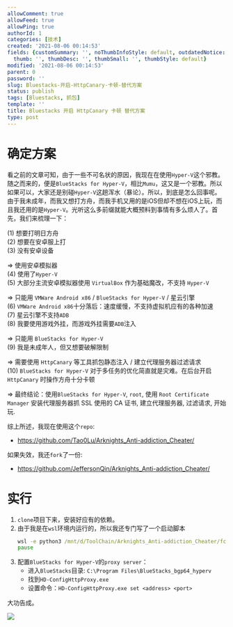 ```yaml
---
allowComment: true
allowFeed: true
allowPing: true
authorId: 1
categories: [技术]
created: '2021-08-06 00:14:53'
fields: {customSummary: '', noThumbInfoStyle: default, outdatedNotice: 'no', reprint: standard,
  thumb: '', thumbDesc: '', thumbSmall: '', thumbStyle: default}
modified: '2021-08-06 00:14:53'
parent: 0
password: ''
slug: Bluestacks-开启-HttpCanary-卡顿-替代方案
status: publish
tags: [Bluestacks, 抓包]
template: ''
title: Bluestacks 开启 HttpCanary 卡顿 替代方案
type: post
---
```

# 确定方案

看之前的文章可知，由于一些不可名状的原因，我现在在使用`Hyper-V`这个邪教。随之而来的，便是`BlueStacks for Hyper-V`，相比`Mumu`，这又是一个邪教。所以如果可以，大家还是别碰`Hyper-V`这趟浑水（暴论）。所以，到底是怎么回事呢。由于我未成年，而我又想打方舟，而我手机又用的是iOS但却不想在iOS上玩，而且我还用的是`Hyper-V`。光听这么多前缀就能大概预料到事情有多么烦人了。首先，我们来梳理一下：

(1) 想要打明日方舟<br>
(2) 想要在安卓服上打<br>
(3) 没有安卓设备

 => 使用安卓模拟器<br>
(4) 使用了`Hyper-V`<br>
(5) 大部分主流安卓模拟器使用 `VirtualBox` 作为基础魔改，不支持 `Hyper-V`

 => 只能用 `VMWare Android x86` / `BlueStacks for Hyper-V` / 星云引擎<br>
(6) `VMWare Android x86`十分落后：速度缓慢，不支持虚拟机应有的各种加速<br>
(7) 星云引擎不支持`ADB`<br>
(8) 我要使用游戏外挂，而游戏外挂需要`ADB`注入<br>

 => 只能用 `BlueStacks for Hyper-V`<br>
(9) 我是未成年人，但又想要破解限制

 => 需要使用 `HttpCanary` 等工具抓包静态注入 / 建立代理服务器过滤请求<br>
(10) `BlueStacks for Hyper-V` 对于多任务的优化简直就是灾难。在后台开启 `HttpCanary` 时操作方舟十分卡顿

 => 最终结论：使用`BlueStacks for Hyper-V`, `root`, 使用 `Root Certificate Manager` 安装代理服务器抓 SSL 使用的 CA 证书, 建立代理服务器, 过滤请求, 开始玩.

综上所述，我现在使用这个`repo`:
- https://github.com/Tao0Lu/Arknights_Anti-addiction_Cheater/

如果失效，我还`fork`了一份:
- https://github.com/JeffersonQin/Arknights_Anti-addiction_Cheater/

# 实行

1. `clone`项目下来，安装好应有的依赖。
2. 由于我是在`wsl`环境内运行的，所以我还专门写了一个启动脚本
   ```bat
   wsl -e python3 /mnt/d/ToolChain/Arknights_Anti-addiction_Cheater/fcm.py
   pause
   ```
3. 配置`BlueStacks for Hyper-V`的`proxy server`：
   - 进入`BlueStacks`目录: `C:\Program Files\BlueStacks_bgp64_hyperv`
   - 找到`HD-ConfigHttpProxy.exe`
   - 设置命令：`HD-ConfigHttpProxy.exe set <address> <port>`

大功告成。

![](https://cdn.jsdelivr.net/gh/JeffersonQin/blog-asset@latest/usr/picgo/20210820111839.png)
